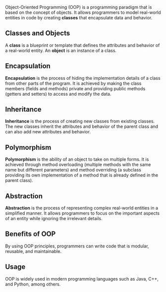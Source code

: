 Object-Oriented Programming (OOP) is a programming paradigm that is based on the concept of objects. It allows programmers to model real-world entities in code by creating **classes** that encapsulate data and behavior.

## Classes and Objects

A **class** is a blueprint or template that defines the attributes and behavior of a real-world entity. An **object** is an instance of a class.

## Encapsulation

**Encapsulation** is the process of hiding the implementation details of a class from other parts of the program. It is achieved by making the class members (fields and methods) private and providing public methods (getters and setters) to access and modify the data.

## Inheritance

**Inheritance** is the process of creating new classes from existing classes. The new classes inherit the attributes and behavior of the parent class and can also add new attributes and behavior.

## Polymorphism

**Polymorphism** is the ability of an object to take on multiple forms. It is achieved through method overloading (multiple methods with the same name but different parameters) and method overriding (a subclass providing its own implementation of a method that is already defined in the parent class).

## Abstraction

**Abstraction** is the process of representing complex real-world entities in a simplified manner. It allows programmers to focus on the important aspects of an entity while ignoring the irrelevant details.

## Benefits of OOP

By using OOP principles, programmers can write code that is modular, reusable, and maintainable.

## Usage

OOP is widely used in modern programming languages such as Java, C++, and Python, among others.